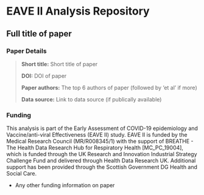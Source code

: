 # EAVE II Analysis Repository
## Full title of paper  

### Paper Details
> **Short title:** Short title of paper  
>
>**DOI:** DOI of paper
>
>**Paper authors:** The top 6 authors of paper (followed by ‘et al’ if more)  
>
>**Data source:** Link to data source (if publically available)

### Funding
This analysis is part of the Early Assessment of COVID-19 epidemiology and Vaccine/anti-viral Effectiveness (EAVE II) study. EAVE II is funded by the Medical Research Council (MR/R008345/1) with the support of BREATHE - The Health Data Research Hub for Respiratory Health [MC_PC_19004], which is funded through the UK Research and Innovation Industrial Strategy Challenge Fund and delivered through Health Data Research UK. Additional support has been provided through the Scottish Government DG Health and Social Care. 
+ Any other funding information on paper
